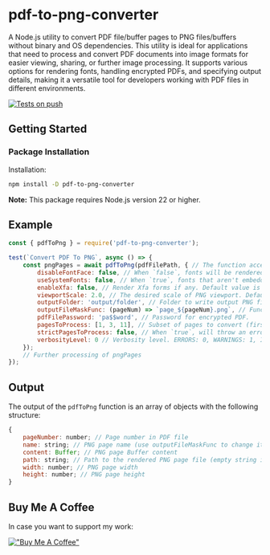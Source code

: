 # pdf-to-png-converter

A Node.js utility to convert PDF file/buffer pages to PNG files/buffers without binary and OS dependencies. This utility is ideal for applications that need to process and convert PDF documents into image formats for easier viewing, sharing, or further image processing. It supports various options for rendering fonts, handling encrypted PDFs, and specifying output details, making it a versatile tool for developers working with PDF files in different environments.

[![Tests on push](https://github.com/dichovsky/pdf-to-png-converter/actions/workflows/test.yml/badge.svg?branch=main)](https://github.com/dichovsky/pdf-to-png-converter/actions/workflows/test.yml)

## Getting Started

### Package Installation

Installation:

```sh
npm install -D pdf-to-png-converter
```

**Note:** This package requires Node.js version 22 or higher.

## Example

```javascript
const { pdfToPng } = require('pdf-to-png-converter');

test(`Convert PDF To PNG`, async () => {
    const pngPages = await pdfToPng(pdfFilePath, { // The function accepts PDF file path or a Buffer
        disableFontFace: false, // When `false`, fonts will be rendered using a built-in font renderer that constructs the glyphs with primitive path commands. Default value is true.
        useSystemFonts: false, // When `true`, fonts that aren't embedded in the PDF document will fallback to a system font. Default value is false.
        enableXfa: false, // Render Xfa forms if any. Default value is false.
        viewportScale: 2.0, // The desired scale of PNG viewport. Default value is 1.0.
        outputFolder: 'output/folder', // Folder to write output PNG files. If not specified, PNG output will be available only as a Buffer content, without saving to a file.
        outputFileMaskFunc: (pageNum) => `page_${pageNum}.png`, // Function to generate custom output filenames. Example: (pageNum) => `page_${pageNum}.png`
        pdfFilePassword: 'pa$$word', // Password for encrypted PDF.
        pagesToProcess: [1, 3, 11], // Subset of pages to convert (first page = 1), other pages will be skipped if specified.
        strictPagesToProcess: false, // When `true`, will throw an error if specified page number in pagesToProcess is invalid, otherwise will skip invalid page. Default value is false.
        verbosityLevel: 0 // Verbosity level. ERRORS: 0, WARNINGS: 1, INFOS: 5. Default value is 0.
    });
    // Further processing of pngPages
});
```

## Output

The output of the `pdfToPng` function is an array of objects with the following structure:

```javascript
{
    pageNumber: number; // Page number in PDF file
    name: string; // PNG page name (use outputFileMaskFunc to change it)
    content: Buffer; // PNG page Buffer content
    path: string; // Path to the rendered PNG page file (empty string if outputFolder is not provided)
    width: number; // PNG page width
    height: number; // PNG page height
}
```

## Buy Me A Coffee

In case you want to support my work:

[!["Buy Me A Coffee"](https://www.buymeacoffee.com/assets/img/custom_images/orange_img.png)](https://buymeacoffee.com/dichovsky)

